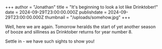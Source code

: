 +++
author = "Jonathan"
title = "It's beginning to look a lot like Drinktober!"
date = 2024-09-29T23:00:00.000Z
publishdate = 2024-09-29T23:00:00.000Z
thumbnail = "/uploads/somehow.jpg"
+++

Well, here we are again. Tomorrow heralds the start of yet another season of booze and silliness as Drinktober returns for year number 8.

Settle in - we have such sights to show you!
